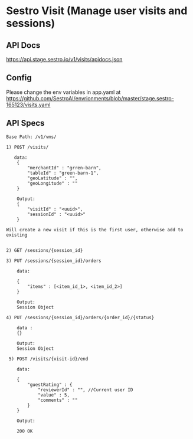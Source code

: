# Sestro Visit (Manage user visits and sessions)

## API Docs

https://api.stage.sestro.io/v1/visits/apidocs.json

## Config

Please change the env variables in app.yaml 
at https://github.com/SestroAI/envrionments/blob/master/stage.sestro-165123/visits.yaml

## API Specs

```
Base Path: /v1/vms/

1) POST /visits/

   data: 
    {
        "merchantId" : "grren-barn",
        "tableId" : "green-barn-1",
        "geoLatitude" : "",
        "geoLongitude" : ""
    }

    Output:
    {
        "visitId" : "<uuid>",
        "sessionId" : "<uuid>"
    }

Will create a new visit if this is the first user, otherwise add to existing


2) GET /sessions/{session_id}

3) PUT /sessions/{session_id}/orders

    data:

    {
        "items" : [<item_id_1>, <item_id_2>]
    }

    Output:
    Session Object

4) PUT /sessions/{session_id}/orders/{order_id}/{status}

    data :
    {}

    Output:
    Session Object

 5) POST /visits/{visit-id}/end

    data:

    {
        "guestRating" : {
            "reviewerId" : "", //Current user ID
            "value" : 5,
            "comments" : ""
        }
    }

    Output:

    200 OK

```
